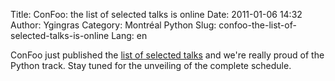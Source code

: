 Title: ConFoo: the list of selected talks is online
Date: 2011-01-06 14:32
Author: Ygingras
Category: Montréal Python
Slug: confoo-the-list-of-selected-talks-is-online
Lang: en

<!--:en-->

ConFoo just published the [list of selected talks][] and we're really
proud of the Python track. Stay tuned for the unveiling of the complete
schedule.

<!--:-->

</p>

  [list of selected talks]: http://confoo.ca/en/2011/session
